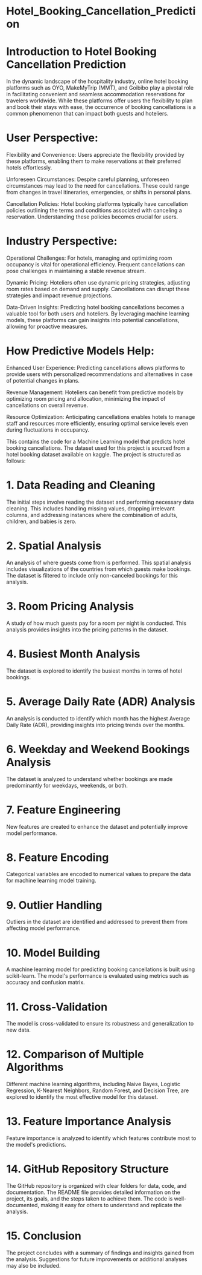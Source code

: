 # Hotel_Booking_Cancellation_Prediction

# Introduction to Hotel Booking Cancellation Prediction
In the dynamic landscape of the hospitality industry, online hotel booking platforms such as OYO, MakeMyTrip (MMT), and Goibibo play a pivotal role in facilitating convenient and seamless accommodation reservations for travelers worldwide. While these platforms offer users the flexibility to plan and book their stays with ease, the occurrence of booking cancellations is a common phenomenon that can impact both guests and hoteliers.

# User Perspective:
Flexibility and Convenience: Users appreciate the flexibility provided by these platforms, enabling them to make reservations at their preferred hotels effortlessly.

Unforeseen Circumstances: Despite careful planning, unforeseen circumstances may lead to the need for cancellations. These could range from changes in travel itineraries, emergencies, or shifts in personal plans.

Cancellation Policies: Hotel booking platforms typically have cancellation policies outlining the terms and conditions associated with canceling a reservation. Understanding these policies becomes crucial for users.

# Industry Perspective:
Operational Challenges: For hotels, managing and optimizing room occupancy is vital for operational efficiency. Frequent cancellations can pose challenges in maintaining a stable revenue stream.

Dynamic Pricing: Hoteliers often use dynamic pricing strategies, adjusting room rates based on demand and supply. Cancellations can disrupt these strategies and impact revenue projections.

Data-Driven Insights: Predicting hotel booking cancellations becomes a valuable tool for both users and hoteliers. By leveraging machine learning models, these platforms can gain insights into potential cancellations, allowing for proactive measures.

# How Predictive Models Help:
Enhanced User Experience: Predicting cancellations allows platforms to provide users with personalized recommendations and alternatives in case of potential changes in plans.

Revenue Management: Hoteliers can benefit from predictive models by optimizing room pricing and allocation, minimizing the impact of cancellations on overall revenue.

Resource Optimization: Anticipating cancellations enables hotels to manage staff and resources more efficiently, ensuring optimal service levels even during fluctuations in occupancy.

This contains the code for a Machine Learning model that predicts hotel booking cancellations. The dataset used for this project is sourced from a hotel booking dataset available on kaggle. The project is structured as follows:

# 1. Data Reading and Cleaning
The initial steps involve reading the dataset and performing necessary data cleaning. This includes handling missing values, dropping irrelevant columns, and addressing instances where the combination of adults, children, and babies is zero.

# 2. Spatial Analysis
An analysis of where guests come from is performed. This spatial analysis includes visualizations of the countries from which guests make bookings. The dataset is filtered to include only non-canceled bookings for this analysis.

# 3. Room Pricing Analysis
A study of how much guests pay for a room per night is conducted. This analysis provides insights into the pricing patterns in the dataset.

# 4. Busiest Month Analysis
The dataset is explored to identify the busiest months in terms of hotel bookings.

# 5. Average Daily Rate (ADR) Analysis
An analysis is conducted to identify which month has the highest Average Daily Rate (ADR), providing insights into pricing trends over the months.

# 6. Weekday and Weekend Bookings Analysis
The dataset is analyzed to understand whether bookings are made predominantly for weekdays, weekends, or both.

# 7. Feature Engineering
New features are created to enhance the dataset and potentially improve model performance.

# 8. Feature Encoding
Categorical variables are encoded to numerical values to prepare the data for machine learning model training.

# 9. Outlier Handling
Outliers in the dataset are identified and addressed to prevent them from affecting model performance.

# 10. Model Building
A machine learning model for predicting booking cancellations is built using scikit-learn. The model's performance is evaluated using metrics such as accuracy and confusion matrix.

# 11. Cross-Validation
The model is cross-validated to ensure its robustness and generalization to new data.

# 12. Comparison of Multiple Algorithms
Different machine learning algorithms, including Naive Bayes, Logistic Regression, K-Nearest Neighbors, Random Forest, and Decision Tree, are explored to identify the most effective model for this dataset.

# 13. Feature Importance Analysis
Feature importance is analyzed to identify which features contribute most to the model's predictions.

# 14. GitHub Repository Structure
The GitHub repository is organized with clear folders for data, code, and documentation. The README file provides detailed information on the project, its goals, and the steps taken to achieve them. The code is well-documented, making it easy for others to understand and replicate the analysis.

# 15. Conclusion
The project concludes with a summary of findings and insights gained from the analysis. Suggestions for future improvements or additional analyses may also be included.
